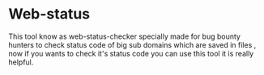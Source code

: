 # Web-status
This tool know as web-status-checker specially made for bug bounty hunters to check status code of big sub domains which are saved in files , now if you wants to check it's status code you can use this tool it is really helpful.
